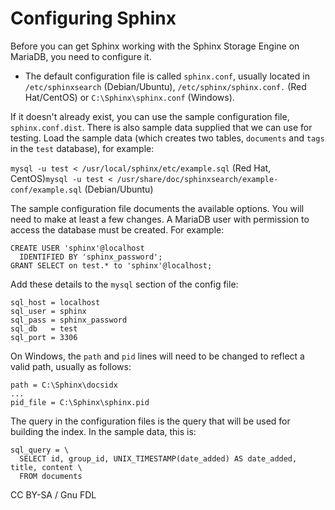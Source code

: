 # Configuring Sphinx

Before you can get Sphinx working with the Sphinx Storage Engine on MariaDB, you need to configure it.

* The default configuration file is called `sphinx.conf`, usually located in `/etc/sphinxsearch` (Debian/Ubuntu), `/etc/sphinx/sphinx.conf.` (Red Hat/CentOS) or `C:\Sphinx\sphinx.conf` (Windows).

If it doesn't already exist, you can use the sample configuration file, `sphinx.conf.dist`. There is also sample data supplied that we can use for testing. Load the sample data (which creates two tables, `documents` and `tags` in the `test` database), for example:

`mysql -u test < /usr/local/sphinx/etc/example.sql` (Red Hat, CentOS)`mysql -u test < /usr/share/doc/sphinxsearch/example-conf/example.sql` (Debian/Ubuntu)

The sample configuration file documents the available options. You will need to make at least a few changes. A MariaDB user with permission to access the database must be created. For example:

```
CREATE USER 'sphinx'@localhost 
  IDENTIFIED BY 'sphinx_password';
GRANT SELECT on test.* to 'sphinx'@localhost;
```

Add these details to the `mysql` section of the config file:

```
sql_host = localhost 
sql_user = sphinx 
sql_pass = sphinx_password 
sql_db   = test 
sql_port = 3306
```

On Windows, the `path` and `pid` lines will need to be changed to reflect a valid path, usually as follows:

```
path = C:\Sphinx\docsidx
...
pid_file = C:\Sphinx\sphinx.pid
```

The query in the configuration files is the query that will be used for building the index. In the sample data, this is:

```
sql_query = \
  SELECT id, group_id, UNIX_TIMESTAMP(date_added) AS date_added, title, content \
  FROM documents
```

CC BY-SA / Gnu FDL
